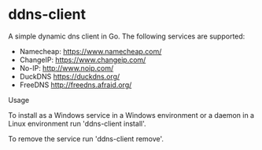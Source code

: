 ddns-client
===========

A simple dynamic dns client in Go. The following services are supported:
 - Namecheap:	https://www.namecheap.com/
 - ChangeIP:	https://www.changeip.com/
 - No-IP:		http://www.noip.com/
 - DuckDNS		https://duckdns.org/
 - FreeDNS		http://freedns.afraid.org/

Usage

To install as a Windows service in a Windows environment or a daemon in a Linux environment run 'ddns-client install'. 

To remove the service run 'ddns-client remove'.
